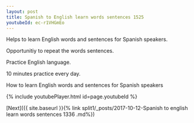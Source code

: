 ```yaml
---
layout: post
title: Spanish to English learn words sentences 1525 
youtubeId: ec-r1VHGmEo
---
```

 
 
Helps to learn English words and sentences for Spanish speakers.

Opportunitiy to repeat the words sentences. 

Practice English language. 
 
10 minutes practice every day. 
 
How to learn English words and sentences for Spanish speakers 
 
{% include youtubePlayer.html id=page.youtubeId %}
 
 
[Next]({{ site.baseurl }}{% link  split1/_posts/2017-10-12-Spanish to english learn words sentences 1336 .md%})
 

